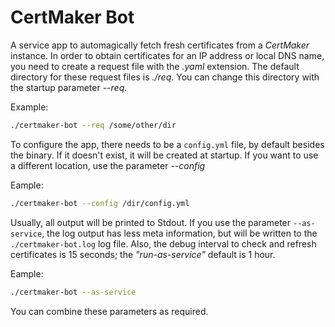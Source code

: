# CertMaker Bot

A service app to automagically fetch fresh certificates from a *CertMaker* instance.
In order to obtain certificates for an IP address or local DNS name, you need to create a request file
with the *.yaml* extension.
The default directory for these request files is *./req*. You can change this directory with the startup 
parameter *--req*.

Example:
```bash
./certmaker-bot --req /some/other/dir
```

To configure the app, there needs to be a `config.yml` file, by default besides the binary. If it 
doesn't exist, it will be created at startup. If you want to use a different location, use the
parameter *--config*

Eample:
```bash
./certmaker-bot --config /dir/config.yml
```

Usually, all output will be printed to Stdout. If you use the parameter `--as-service`, the log output has
less meta information, but will be written to the `./certmaker-bot.log` log file.
Also, the debug interval to check and refresh certificates is 15 seconds; the *"run-as-service"* 
default is 1 hour.

Eample:
```bash
./certmaker-bot --as-service
```

You can combine these parameters as required.